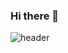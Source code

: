 ### Hi there 👋


![header](https://capsule-render.vercel.app/api?type=wave&color=auto&height=300&section=header&text=Soojeong%20GitHub&fontSize=50)



<!--
**Hongsoojeong/Hongsoojeong** is a ✨ _special_ ✨ repository because its `README.md` (this file) appears on your GitHub profile.

Here are some ideas to get you started:

- 🔭 I’m currently working on ...
- 🌱 I’m currently learning ...
- 👯 I’m looking to collaborate on ...
- 🤔 I’m looking for help with ...
- 💬 Ask me about ...
- 📫 How to reach me: ...
- 😄 Pronouns: ...
- ⚡ Fun fact: ...
-->
